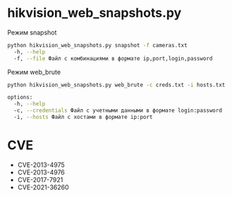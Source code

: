 # hikvision_web_snapshots.py

Режим snapshot

```bash
python hikvision_web_snapshots.py snapshot -f cameras.txt
  -h, --help
  -f, --file Файл с комбинациями в формате ip,port,login,password

```

Режим web_brute

```bash
python hikvision_web_snapshots.py web_brute -c creds.txt -i hosts.txt

options:
  -h, --help
  -c, --credentials Файл с учетными данными в формате login:password
  -i, --hosts Файл с хостами в формате ip:port
```

# CVE

- CVE-2013-4975
- CVE-2013-4976
- CVE-2017-7921
- CVE-2021-36260